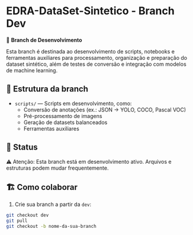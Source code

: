 # EDRA-DataSet-Sintetico - Branch Dev

🚧 **Branch de Desenvolvimento**

Esta branch é destinada ao desenvolvimento de scripts, notebooks e ferramentas auxiliares para processamento, organização e preparação do dataset sintético, além de testes de conversão e integração com modelos de machine learning.

## 📂 Estrutura da branch

- `scripts/` — Scripts em desenvolvimento, como:
  - Conversão de anotações (ex.: JSON → YOLO, COCO, Pascal VOC)
  - Pré-processamento de imagens
  - Geração de datasets balanceados
  - Ferramentas auxiliares


## 🚀 Status

⚠️ Atenção: Esta branch está em desenvolvimento ativo. Arquivos e estruturas podem mudar frequentemente.

## 🏗️ Como colaborar

1. Crie sua branch a partir da `dev`:

```bash
git checkout dev
git pull
git checkout -b nome-da-sua-branch